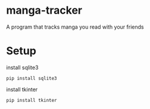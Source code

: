 # manga-tracker
A program that tracks manga you read with your friends 

# Setup
install sqlite3
```
pip install sqlite3
```
install tkinter 
```
pip install tkinter
```

